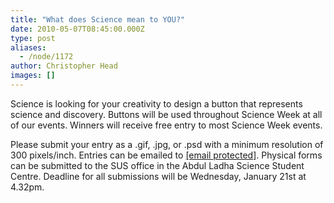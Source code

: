 ```yaml
---
title: "What does Science mean to YOU?"
date: 2010-05-07T08:45:00.000Z
type: post
aliases:
  - /node/1172
author: Christopher Head
images: []
---
```


<div class="field field-name-body field-type-text-with-summary field-label-hidden"><div class="field-items"><div class="field-item even"><p>Science is looking for your creativity to design a button that represents science and discovery. Buttons will be used throughout Science Week at all of our events. Winners will receive free entry to most Science Week events.</p>
<p>Please submit your entry as a .gif, .jpg, or .psd with a minimum resolution of 300 pixels/inch. Entries can be emailed to <a href="/cdn-cgi/l/email-protection#2555574a0b565056654248444c490b464a48"><span class="__cf_email__" data-cfemail="cbbbb9a4e5b8beb88baca6aaa2a7e5a8a4a6">[email&#xA0;protected]</span></a>. Physical forms can be submitted to the SUS office in the Abdul Ladha Science Student Centre. Deadline for all submissions will be Wednesday, January 21st at 4.32pm.</p>
</div></div></div>    <footer>
          </footer>
